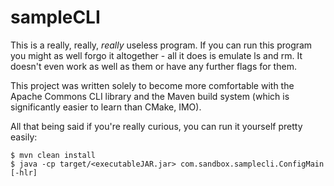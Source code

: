 sampleCLI
=========

This is a really, really, _really_ useless program. If you can run this program you might as well forgo it altogether - all it does is emulate ls and rm. It doesn't even work as well as them or have any further flags for them.

This project was written solely to become more comfortable with the Apache Commons CLI library and the Maven build system (which is significantly easier to learn than CMake, IMO).

All that being said if you're really curious, you can run it yourself pretty easily:

```
$ mvn clean install
$ java -cp target/<executableJAR.jar> com.sandbox.samplecli.ConfigMain [-hlr]
```

